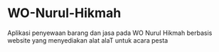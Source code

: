 # WO-Nurul-Hikmah
Aplikasi penyewaan barang dan jasa pada WO Nurul Hikmah berbasis website yang menyediakan alat alaT untuk acara pesta
